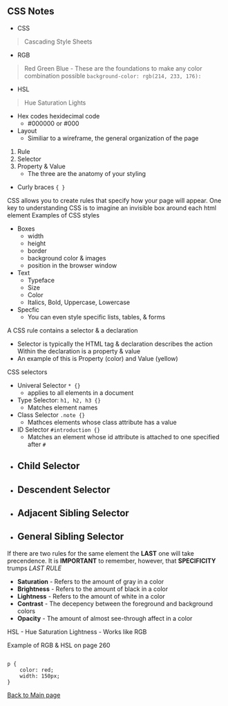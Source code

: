 ## CSS Notes

- CSS
> Cascading Style Sheets
- RGB
> Red Green Blue
    - These are the foundations to make any color combination possible `background-color: rgb(214, 233, 176):`
- HSL
> Hue Saturation Lights
- Hex codes hexidecimal code 
    - #000000 or #000
- Layout
    - Similiar to a wireframe, the general organization of the page
1. Rule
2. Selector
3. Property & Value
    - The three are the anatomy of your styling
- Curly braces `{ }`

CSS allows you to create rules that specify how your page will appear.
One key to understanding CSS is to imagine an invisible box around each html element
Examples of CSS styles
- Boxes
    - width
    - height
    - border
    - background color & images
    - position in the browser window
- Text
    - Typeface
    - Size
    - Color
    - Italics, Bold, Uppercase, Lowercase
- Specfic
    - You can even style specific lists, tables, & forms

A CSS rule contains a selector & a declaration
- Selector is typically the HTML tag & declaration describes the action
Within the declaration is a property & value
- An example of this is Property (color) and Value (yellow)

CSS selectors
- Univeral Selector `* {}`
    - applies to all elements in a document
- Type Selector: `h1, h2, h3 {}`
    - Matches element names
- Class Selector `.note {}`
    - Mathces elements whose class attribute has a value
- ID Selector `#introduction {}`
    - Matches an element whose id attribute is attached to one specified after `#`
- Child Selector
    - 
- Descendent Selector
    - 
- Adjacent Sibling Selector
    - 
- General Sibling Selector
    - 

If there are two rules for the same element the **LAST** one will take precendence. It is **IMPORTANT** to remember, however, that **SPECIFICITY** trumps *LAST RULE*

- **Saturation** - Refers to the amount of gray in a color
- **Brightness** - Refers to the amount of black in a color
- **Lightness** - Refers to the amount of white in a color
- **Contrast** - The decepency between the foreground and background colors 
- **Opacity** - The amount of almost see-through affect in a color

HSL - Hue Saturation Lightness
    - Works like RGB

Example of RGB & HSL on page 260

```

p {
    color: red;
    width: 150px;
}
```

[Back to Main page](README.md)











